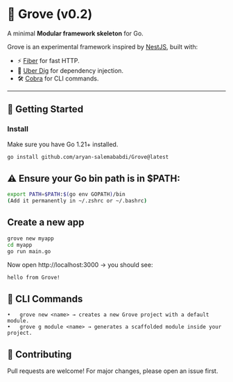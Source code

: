 # 🌱 Grove (v0.2)
A minimal **Modular framework skeleton** for Go.

Grove is an experimental framework inspired by [NestJS](https://nestjs.com/), built with:
- ⚡️ [Fiber](https://github.com/gofiber/fiber) for fast HTTP.
- 🧩 [Uber Dig](https://github.com/uber-go/dig) for dependency injection.
- 🛠️ [Cobra](https://github.com/spf13/cobra) for CLI commands.

---

## 🚀 Getting Started

### Install
Make sure you have Go 1.21+ installed.

```bash
go install github.com/aryan-salemababdi/Grove@latest
```

## ⚠️ Ensure your Go bin path is in $PATH:

```bash
export PATH=$PATH:$(go env GOPATH)/bin
(Add it permanently in ~/.zshrc or ~/.bashrc)
```

## Create a new app

```bash
grove new myapp
cd myapp
go run main.go
```

Now open http://localhost:3000 → you should see:

```bash
hello from Grove!
```


## 🧩 CLI Commands

	•	grove new <name> → creates a new Grove project with a default module.
	•	grove g module <name> → generates a scaffolded module inside your project.



## 🤝 Contributing

Pull requests are welcome! For major changes, please open an issue first.
